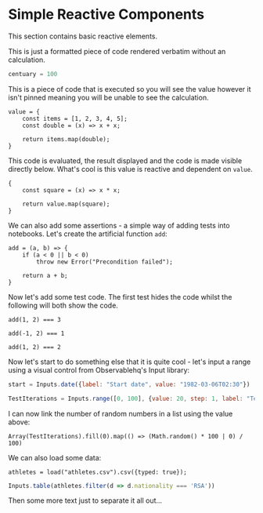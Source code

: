 # Simple Reactive Components

This section contains basic reactive elements.

This is just a formatted piece of code rendered verbatim without an calculation.

``` js
centuary = 100
```

This is a piece of code that is executed so you will see the value however it isn't pinned meaning you will be unable to see the calculation.

``` js-x | pin
value = {
    const items = [1, 2, 3, 4, 5];
    const double = (x) => x + x;

    return items.map(double);
}
```

This code is evaluated, the result displayed and the code is made visible directly below.  What's cool is this value is reactive and dependent on `value`.

``` js-x | pin
{
    const square = (x) => x * x;

    return value.map(square);
}
```

We can also add some assertions - a simple way of adding tests into notebooks.  Let's create the artificial function `add`:

``` js-x | pin
add = (a, b) => {
    if (a < 0 || b < 0)
        throw new Error("Precondition failed");

    return a + b;
}
```

Now let's add some test code.  The first test hides the code whilst the following will both show the code.

``` js-x-assert Given positive values then we get the sum of both values back
add(1, 2) === 3
```

``` js-x-assert Given a negative argument then all hell breaks loose
add(-1, 2) === 1
```

``` js-x-assert Given a silly mistake this test will fail
add(1, 2) === 2
```

Now let's start to do something else that it is quite cool - let's input a range using a visual control from Observablehq's Input library:

``` js x | view
start = Inputs.date({label: "Start date", value: "1982-03-06T02:30"})
```

``` js x | view
TestIterations = Inputs.range([0, 100], {value: 20, step: 1, label: "Test Iterations"})
```

I can now link the number of random numbers in a list using the value above:

``` js-x
Array(TestIterations).fill(0).map(() => (Math.random() * 100 | 0) / 100)
```

We can also load some data:

``` js-x
athletes = load("athletes.csv").csv({typed: true});
```

``` js x | view
Inputs.table(athletes.filter(d => d.nationality === 'RSA'))
```

Then some more text just to separate it all out...